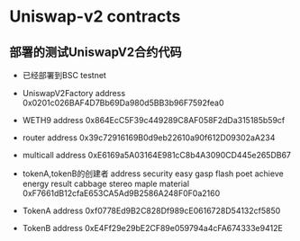 # Uniswap-v2 contracts

## 部署的测试UniswapV2合约代码

- 已经部署到BSC testnet

- UniswapV2Factory address
0x0201c026BAF4D7Bb69Da980d5BB3b96F7592fea0

- WETH9 address
0x864EcC5F39c449289C8AF058F2dDa315185b59cf

- router address
0x39c72916169B0d9eb22610a90f612D09302aA234

- multicall address
0xE6169a5A03164E981cC8b4A3090CD445e265DB67

- tokenA,tokenB的创建者 address
security easy gasp flash poet achieve energy result cabbage stereo maple material
0xF7661dB12cfaE653CA5Ad9B2586A248F0F0a2160

- TokenA address
0xf0778Ed9B2C828Df989cE0616728D54132cf5850

- TokenB address 
0xE4Ff29e29bE2CF89e059794a4cFA674333e9412E
